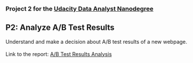### Project 2 for the [Udacity Data Analyst Nanodegree](https://www.udacity.com/course/data-analyst-nanodegree--nd002)

## P2: Analyze A/B Test Results
Understand and make a decision about A/B test results of a new webpage.<br>
<br>
Link to the report: [A/B Test Results Analysis](https://janamalesova.github.io/Udacity-Data-Analyst-Nanodegree-P2/)<br>